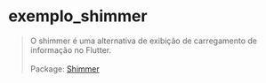 # exemplo_shimmer


<blockquote>O shimmer é uma alternativa de
exibição de carregamento de informação no
Flutter. </br></br>
  Package:  <a href="https://pub.dev/packages/shimmer">Shimmer</a>
</blockquote>


